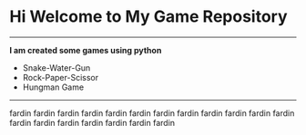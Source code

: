 # Hi Welcome to My Game Repository
***

**I am created some games using python**
- Snake-Water-Gun
- Rock-Paper-Scissor
- Hungman Game
---
fardin fardin
fardin fardin
fardin fardin
fardin fardin
fardin fardin
fardin
fardin fardin
fardin
fardin
fardin
fardin
fardin
fardin
